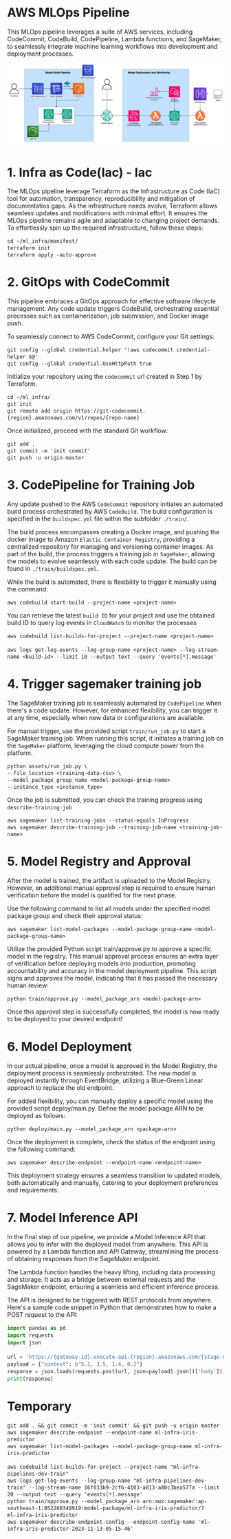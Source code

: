 # AWS MLOps Pipeline
This MLOps pipeline leverages a suite of AWS services, including CodeCommit, CodeBuild, CodePipeline, Lambda functions, and SageMaker, to seamlessly integrate machine learning workflows into development and deployment processes.

![Pipelien Architecture](assets/img1.png)

# 1. Infra as Code(Iac) - Iac
The MLOps pipeline leverage Terraform as the Infrastructure as Code (IaC) tool for automation, transparency, reproducibility and mitigation of documentatios gaps. As the infrastructure needs evolve, Terraform allows seamless updates and modifications with minimal effort. It ensures the MLOps pipeline remains agile and adaptable to changing project demands. To effortlessly spin up the required infrastructure, follow these steps:
```
cd ~/ml_infra/manifest/
terraform init
terraform apply -auto-approve
```

# 2. GitOps with CodeCommit
This pipeline embraces a GitOps approach for effective software lifecycle management. Any code update triggers CodeBuild, orchestrating essential processes such as containerization, job submission, and Docker image push.

To seamlessly connect to AWS CodeCommit, configure your Git settings:
```
git config --global credential.helper '!aws codecommit credential-helper $@'
git config --global credential.UseHttpPath true
```

Initialize your repository using the `codecommit` url created in Step 1 by Terraform.
```
cd ~/ml_infra/
git init
git remote add origin https://git-codecommit.{region}.amazonaws.com/v1/repos/{repo-name}
```

Once initialized, proceed with the standard Git workflow:
```
git add . 
git commit -m 'init commit' 
git push -u origin master
```

# 3. CodePipeline for Training Job
Any update pushed to the AWS `CodeCommit` repository initiates an automated build process orchestrated by AWS `CodeBuild`. The build configuration is specified in the `buildspec.yml` file within the subfolder `./train/`.

The build process encompasses creating a Docker image, and pushing the docker image to Amazon `Elastic Container Registry`, providing a centralized repository for managing and versioning container images. As part of the build, the process triggers a training job in `SageMaker`, allowing the models to evolve seamlessly with each code update. The build can be found in `./train/buildspec.yml`.

While the build is automated, there is flexibility to trigger it manually using the command:
```
aws codebuild start-build --project-name <project-name>
```

You can retrieve the latest `build ID` for your project and use the obtained build ID to query log events in `CloudWatch` to monitor the processes
```
aws codebuild list-builds-for-project --project-name <project-name>

aws logs get-log-events --log-group-name <project-name> --log-stream-name <build-id> --limit 10 --output text --query 'events[*].message'
```

# 4. Trigger sagemaker training job
The SageMaker training job is seamlessly automated by `CodePipeline` when there's a code update. However, for enhanced flexibility, you can trigger it at any time, especially when new data or configurations are available. 

For manual trigger, use the provided script `train/run_job.py` to start a SageMaker training job. When running this script, it initiates a training job on the `SageMaker` platform, leveraging the cloud compute power from the platform.
```
python assets/run_job.py \
--file_location <training-data-csv> \
--model_package_group_name <model-package-group-name>
--instance_type <instance_type>
```

Once the job is submitted, you can check the training progress using `describe-training-job`
```
aws sagemaker list-training-jobs --status-equals InProgress
aws sagemaker describe-training-job --training-job-name <training-job-name>
```

# 5. Model Registry and Approval
After the model is trained, the artifact is uploaded to the Model Registry. However, an additional manual approval step is required to ensure human verification before the model is qualified for the next phase.

Use the following command to list all models under the specified model package group and check their approval status:
```
aws sagemaker list-model-packages --model-package-group-name <model-package-group-name>
```

Utilize the provided Python script train/approve.py to approve a specific model in the registry. This manual approval process ensures an extra layer of verification before deploying models into production, promoting accountability and accuracy in the model deployment pipeline. This script signs and approves the model, indicating that it has passed the necessary human review:
```
python train/approve.py --model_package_arn <model-package-arn>
```
Once this approval step is successfully completed, the model is now ready to be deployed to your desired endpoint!

# 6. Model Deployment
In our actual pipeline, once a model is approved in the Model Registry, the deployment process is seamlessly orchestrated. The new model is deployed instantly through EventBridge, utilizing a Blue-Green Linear approach to replace the old endpoint.

For added flexibility, you can manually deploy a specific model using the provided script deploy/main.py. Define the model package ARN to be deployed as follows:
```
python deploy/main.py --model_package_arn <package-arn>
```

Once the deployment is complete, check the status of the endpoint using the following command:
```
aws sagemaker describe-endpoint --endpoint-name <endpoint-name>
```
This deployment strategy ensures a seamless transition to updated models, both automatically and manually, catering to your deployment preferences and requirements.


# 7. Model Inference API
In the final step of our pipeline, we provide a Model Inference API that allows you to infer with the deployed model from anywhere. This API is powered by a Lambda function and API Gateway, streamlining the process of obtaining responses from the SageMaker endpoint.

The Lambda function handles the heavy lifting, including data processing and storage. It acts as a bridge between external requests and the SageMaker endpoint, ensuring a seamless and efficient inference process.

The API is designed to be triggered with REST protocols from anywhere. Here's a sample code snippet in Python that demonstrates how to make a POST request to the API:
```python
import pandas as pd
import requests
import json

url = 'https://{gateway-id}.execute-api.{region}.amazonaws.com/{stage-name}/{api-name}'
payload = {"context": b"5.1, 3.5, 1.4, 0.2"}
response = json.loads(requests.post(url, json=payload).json()['body'])
print(response)
```


# Temporary
```
git add . && git commit -m 'init commit' && git push -u origin master
aws sagemaker describe-endpoint --endpoint-name ml-infra-iris-predictor
aws sagemaker list-model-packages --model-package-group-name ml-infra-iris-predictor

aws codebuild list-builds-for-project --project-name "ml-infra-pipelines-dev-train" 
aws logs get-log-events --log-group-name "ml-infra-pipelines-dev-train" --log-stream-name 16f033b9-2cf6-4103-a813-a80c3bea577a --limit 20 --output text --query 'events[*].message'
python train/approve.py --model_package_arn arn:aws:sagemaker:ap-southeast-1:852288348919:model-package/ml-infra-iris-predictor/7
ml-infra-iris-predictor
aws sagemaker describe-endpoint-config --endpoint-config-name 'ml-infra-iris-predictor-2023-11-13-05-15-46'
```
